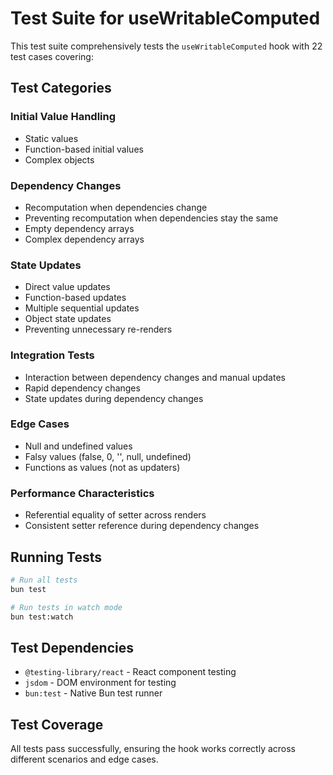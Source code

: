 # Test Suite for useWritableComputed

This test suite comprehensively tests the `useWritableComputed` hook with 22 test cases covering:

## Test Categories

### Initial Value Handling

- Static values
- Function-based initial values
- Complex objects

### Dependency Changes

- Recomputation when dependencies change
- Preventing recomputation when dependencies stay the same
- Empty dependency arrays
- Complex dependency arrays

### State Updates

- Direct value updates
- Function-based updates
- Multiple sequential updates
- Object state updates
- Preventing unnecessary re-renders

### Integration Tests

- Interaction between dependency changes and manual updates
- Rapid dependency changes
- State updates during dependency changes

### Edge Cases

- Null and undefined values
- Falsy values (false, 0, '', null, undefined)
- Functions as values (not as updaters)

### Performance Characteristics

- Referential equality of setter across renders
- Consistent setter reference during dependency changes

## Running Tests

```bash
# Run all tests
bun test

# Run tests in watch mode
bun test:watch
```

## Test Dependencies

- `@testing-library/react` - React component testing
- `jsdom` - DOM environment for testing
- `bun:test` - Native Bun test runner

## Test Coverage

All tests pass successfully, ensuring the hook works correctly across different scenarios and edge cases.
